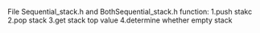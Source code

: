 File
Sequential_stack.h and BothSequential_stack.h function:
1.push stakc
2.pop stack
3.get stack top value
4.determine whether empty stack
